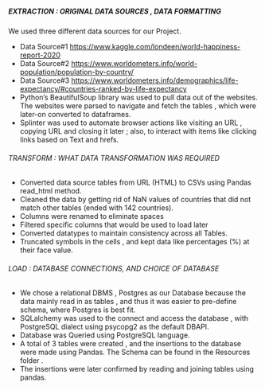 ##### EXTRACTION : ORIGINAL DATA SOURCES , DATA FORMATTING
We used three different data sources for our Project.

- Data Source#1 https://www.kaggle.com/londeen/world-happiness-report-2020
- Data Source#2 https://www.worldometers.info/world-population/population-by-country/
- Data Source#3 https://www.worldometers.info/demographics/life-expectancy/#countries-ranked-by-life-expectancy
- Python’s BeautifulSoup library was used to pull data out of the websites. The websites were parsed to navigate and fetch the tables ,   which were later-on converted to dataframes.
- Splinter was used to automate browser actions like visiting an URL , copying URL and closing it later ; also, to interact with items     like clicking links based on Text and hrefs.


###### TRANSFORM : WHAT DATA TRANSFORMATION WAS REQUIRED
- Converted data source tables from URL (HTML) to CSVs using Pandas read_html method.
- Cleaned the data by getting rid of NaN values of countries that did not match other tables (ended with 142 countries).
- Columns were renamed to eliminate spaces
- Filtered specific columns that would be used to load later
- Converted datatypes to maintain consistency across all Tables.
- Truncated symbols in the cells , and kept data like percentages (%) at their face value.

###### LOAD : DATABASE CONNECTIONS, AND CHOICE OF DATABASE

- We chose a relational DBMS , Postgres as our Database because the data mainly read in as tables , and thus it was easier to pre-define schema, where Postgres is best fit.
- SQLalchemy was used to the connect and access the database , with PostgreSQL dialect using psycopg2 as the default DBAPI.
- Database was Queried using PostgreSQL language.
- A total of 3 tables were created , and the insertions to the database were made using Pandas. The Schema can be found in the Resources folder .
- The insertions were later confirmed by reading and joining tables using pandas.

